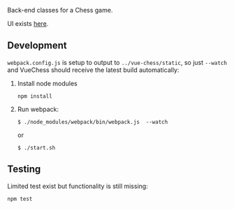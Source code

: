 
Back-end classes for a Chess game.

UI exists [here](http://github.com/meagar/vue-chess).

## Development

`webpack.config.js` is setup to output to `../vue-chess/static`, so just `--watch` and VueChess should receive the
latest build automatically:

1. Install node modules

    ```
    npm install
    ```

2. Run webpack:

    ```
    $ ./node_modules/webpack/bin/webpack.js  --watch
    ```

    or

    ```
    $ ./start.sh
    ```
    
## Testing

Limited test exist but functionality is still missing:

```
npm test
```
